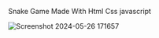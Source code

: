 Snake Game Made With Html  Css javascript



![Screenshot 2024-05-26 171657](https://github.com/C0DEGamer/SNAKE-GAME/assets/154326486/9e73b0a5-c464-4adc-88c1-76c15417ca33)
